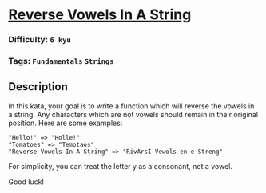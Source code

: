 # [Reverse Vowels In A String](https://www.codewars.com/kata/585db3e8eec141ce9a00008f)

### Difficulty: `6 kyu`

### Tags: `Fundamentals` `Strings`

## Description

In this kata, your goal is to write a function which will reverse the vowels in a string. Any characters which are not vowels should remain in their original position. Here are some examples:

```
"Hello!" => "Holle!"
"Tomatoes" => "Temotaos"
"Reverse Vowels In A String" => "RivArsI Vewols en e Streng"
```

For simplicity, you can treat the letter y as a consonant, not a vowel.

Good luck!